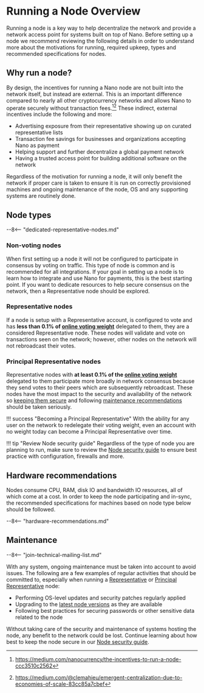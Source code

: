 # Running a Node Overview

Running a node is a key way to help decentralize the network and provide a network access point for systems built on top of Nano. Before setting up a node we recommend reviewing the following details in order to understand more about the motivations for running, required upkeep, types and recommended specifications for nodes.

## Why run a node?
By design, the incentives for running a Nano node are not built into the network itself, but instead are external. This is an important difference compared to nearly all other cryptocurrency networks and allows Nano to operate securely without transaction fees.[^1][^2] These indirect, external incentives include the following and more:

* Advertising exposure from their representative showing up on curated representative lists
* Transaction fee savings for businesses and organizations accepting Nano as payment
* Helping support and further decentralize a global payment network
* Having a trusted access point for building additional software on the network

Regardless of the motivation for running a node, it will only benefit the network if proper care is taken to ensure it is run on correctly provisioned machines and ongoing maintenance of the node, OS and any supporting systems are routinely done.

## Node types

--8<-- "dedicated-representative-nodes.md"

### Non-voting nodes
When first setting up a node it will not be configured to participate in consensus by voting on traffic. This type of node is common and is recommended for all integrations. If your goal in setting up a node is to learn how to integrate and use Nano for payments, this is the best starting point. If you want to dedicate resources to help secure consensus on the network, then a Representative node should be explored.

### Representative nodes
If a node is setup with a Representative account, is configured to vote and has **less than 0.1% of [online voting weight](/glossary#online-voting-weight)** delegated to them, they are a considered Representative node. These nodes will validate and vote on transactions seen on the network; however, other nodes on the network will not rebroadcast their votes.

### Principal Representative nodes
Representative nodes with **at least 0.1% of the [online voting weight](/glossary#online-voting-weight)** delegated to them participate more broadly in network consensus because they send votes to their peers which are subsequently rebroadcast. These nodes have the most impact to the security and availability of the network so [keeping them secure](security.md) and following [maintenance recommendations](#maintenance) should be taken seriously.

!!! success "Becoming a Principal Representative"
	With the ability for any user on the network to redelegate their voting weight, even an account with no weight today can become a Principal Representative over time.

!!! tip "Review Node security guide"
	Regardless of the type of node you are planning to run, make sure to review the [Node security guide](security.md) to ensure best practice with configuration, firewalls and more.

## Hardware recommendations
<span id="resources-and-ongoing-maintenance"></span>
Nodes consume CPU, RAM, disk IO and bandwidth IO resources, all of which come at a cost. In order to keep the node participating and in-sync, the recommended specifications for machines based on node type below should be followed.

--8<-- "hardware-recommendations.md"

## Maintenance

--8<-- "join-technical-mailing-list.md"

With any system, ongoing maintenance must be taken into account to avoid issues. The following are a few examples of regular activities that should be committed to, especially when running a [Representative](#representative-nodes) or [Principal Representative](#principal-representative-nodes) node:

- Performing OS-level updates and security patches regularly applied
- Upgrading to the [latest node versions](../releases/node-releases.md) as they are available
- Following best practices for securing passwords or other sensitive data related to the node

Without taking care of the security and maintenance of systems hosting the node, any benefit to the network could be lost. Continue learning about how best to keep the node secure in our [Node security guide](security.md).

[^1]: https://medium.com/nanocurrency/the-incentives-to-run-a-node-ccc3510c2562
[^2]: https://medium.com/@clemahieu/emergent-centralization-due-to-economies-of-scale-83cc85a7cbef
